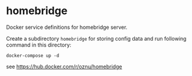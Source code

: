 # homebridge

Docker service definitions for homebridge server.

Create a subdirectory `homebridge` for storing config data and run following command in this directory: 

```
docker-compose up -d
```

see https://hub.docker.com/r/oznu/homebridge
